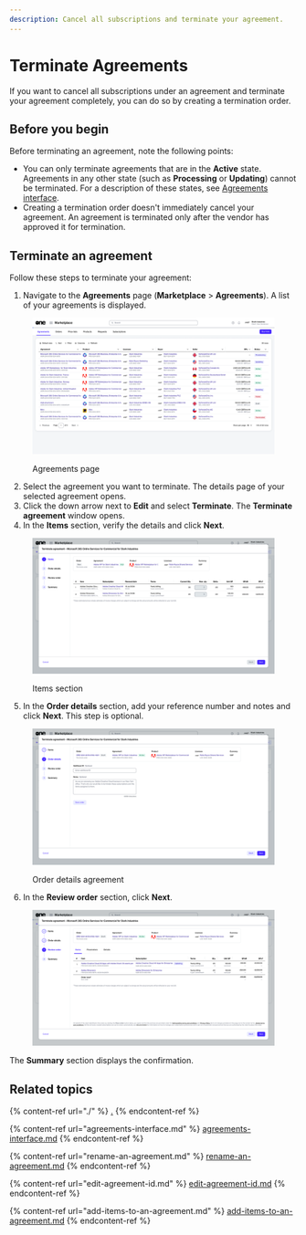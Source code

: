 ```yaml
---
description: Cancel all subscriptions and terminate your agreement.
---
```


# Terminate Agreements

If you want to cancel all subscriptions under an agreement and terminate your agreement completely, you can do so by creating a termination order.&#x20;

## Before you begin <a href="#before-you-begin" id="before-you-begin"></a>

Before terminating an agreement, note the following points:

* You can only terminate agreements that are in the **Active** state. Agreements in any other state (such as **Processing** or **Updating**) cannot be terminated. For a description of these states, see [Agreements interface](agreements-interface.md).
* Creating a termination order doesn't immediately cancel your agreement. An agreement is terminated only after the vendor has approved it for termination.

## Terminate an agreement

Follow these steps to terminate your agreement:

1. Navigate to the **Agreements** page (**Marketplace** > **Agreements**). A list of your agreements is displayed.

<figure><img src="../../../.gitbook/assets/image (356).png" alt=""><figcaption><p>Agreements page</p></figcaption></figure>

2. Select the agreement you want to terminate. The details page of your selected agreement opens.
3. Click the down arrow next to **Edit** and select **Terminate**. The **Terminate agreement** window opens.
4. In the **Items** section, verify the details and click **Next**.

<figure><img src="../../../.gitbook/assets/image (432).png" alt=""><figcaption><p>Items section</p></figcaption></figure>

5. In the **Order details** section, add your reference number and notes and click **Next**. This step is optional.&#x20;

<figure><img src="../../../.gitbook/assets/image (433).png" alt=""><figcaption><p>Order details agreement</p></figcaption></figure>

6. In the **Review order** section, click **Next**.&#x20;

<figure><img src="../../../.gitbook/assets/image (434).png" alt=""><figcaption></figcaption></figure>

The **Summary** section displays the confirmation.

## Related topics

{% content-ref url="./" %}
[.](./)
{% endcontent-ref %}

{% content-ref url="agreements-interface.md" %}
[agreements-interface.md](agreements-interface.md)
{% endcontent-ref %}

{% content-ref url="rename-an-agreement.md" %}
[rename-an-agreement.md](rename-an-agreement.md)
{% endcontent-ref %}

{% content-ref url="edit-agreement-id.md" %}
[edit-agreement-id.md](edit-agreement-id.md)
{% endcontent-ref %}

{% content-ref url="add-items-to-an-agreement.md" %}
[add-items-to-an-agreement.md](add-items-to-an-agreement.md)
{% endcontent-ref %}
